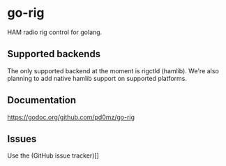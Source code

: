 # go-rig

HAM radio rig control for golang.

## Supported backends

The only supported backend at the moment is rigctld (hamlib). We're also
planning to add native hamlib support on supported platforms.

## Documentation

https://godoc.org/github.com/pd0mz/go-rig

## Issues

Use the (GitHub issue tracker)[]
